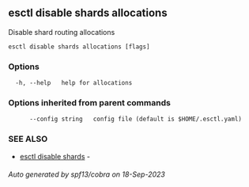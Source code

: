 ## esctl disable shards allocations

Disable shard routing allocations

```
esctl disable shards allocations [flags]
```

### Options

```
  -h, --help   help for allocations
```

### Options inherited from parent commands

```
      --config string   config file (default is $HOME/.esctl.yaml)
```

### SEE ALSO

* [esctl disable shards](esctl_disable_shards.md)	 - 

###### Auto generated by spf13/cobra on 18-Sep-2023
